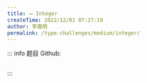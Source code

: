 ```yaml
---
title: ➖ Integer
createTime: 2022/12/01 07:27:19
author: 李嘉明
permalink: /type-challenges/medium/integer/
---
```


::: info 题目
Github: []()

```ts

```

:::
